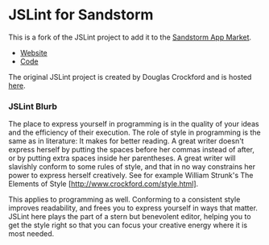 # JSLint for Sandstorm

This is a fork of the JSLint project to add it to the [Sandstorm App Market](https://apps.sandstorm.io/).
* [Website](https://puzzleduck.github.io/JSLint/)
* [Code](https://github.com/PuZZleDucK/JSLint)

The original JSLint project is created by Douglas Crockford and is hosted [here](https://github.com/douglascrockford/JSLint).


### JSLint Blurb

The place to express yourself in programming is in the quality of your ideas and
the efficiency of their execution. The role of style in programming is the same
as in literature: It makes for better reading. A great writer doesn't express
herself by putting the spaces before her commas instead of after, or by putting
extra spaces inside her parentheses. A great writer will slavishly conform to
some rules of style, and that in no way constrains her power to express herself
creatively. See for example William Strunk's The Elements of Style
[http://www.crockford.com/style.html].

This applies to programming as well. Conforming to a consistent style improves
readability, and frees you to express yourself in ways that matter. JSLint here
plays the part of a stern but benevolent editor, helping you to get the style
right so that you can focus your creative energy where it is most needed.
